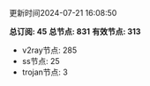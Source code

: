 更新时间2024-07-21 16:08:50

**总订阅: 45**
**总节点: 831**
**有效节点: 313**
- v2ray节点: 285
- ss节点: 25
- trojan节点: 3
